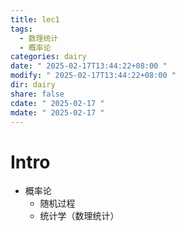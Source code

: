 ```yaml
---
title: lec1
tags:
  - 数理统计
  - 概率论
categories: dairy
date: " 2025-02-17T13:44:22+08:00 "
modify: " 2025-02-17T13:44:22+08:00 "
dir: dairy
share: false
cdate: " 2025-02-17 "
mdate: " 2025-02-17 "
---
```

# Intro
- 概率论
	- 随机过程
	- 统计学（数理统计）
